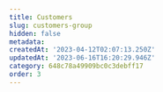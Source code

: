 ```yaml
---
title: Customers
slug: customers-group
hidden: false
metadata: 
createdAt: '2023-04-12T02:07:13.250Z'
updatedAt: '2023-06-16T16:20:29.946Z'
category: 648c78a49909bc0c3debff17
order: 3
---
```

